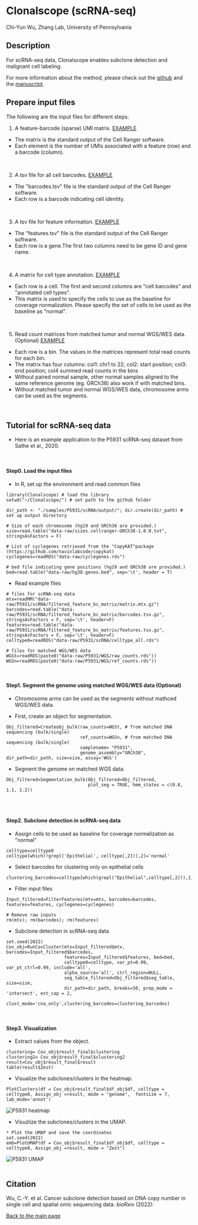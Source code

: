 Clonalscope (scRNA-seq)
================
Chi-Yun Wu, Zhang Lab, University of Pennsylvania

## Description
For scRNA-seq data, Clonalscope enables subclone detection and malignant cell labeling.

For more information about the method, please check out the [github](https://github.com/seasoncloud/Clonalscope) and the [manuscript]().
<br/>

## Prepare input files
The following are the input files for different steps.

1. A feature-barcode (sparse) UMI matrix. [EXAMPLE](https://github.com/seasoncloud/Alleloscope/blob/main/data-raw/SNU601/scDNA/alt_all_sub.mtx) 
* The matrix is the standard output of the Cell Ranger software.
* Each element is the number of UMIs associated with a feature (row) and a barcode (column).
<br/>
 
2. A tsv file for all cell barcodes. [EXAMPLE](https://github.com/seasoncloud/Alleloscope/blob/main/data-raw/SNU601/scDNA/barcodes_sub.tsv)
* The "barcodes.tsv" file is the standard output of the Cell Ranger software.
* Each row is a barcode indicating cell identity.
<br/>
 
3. A tsv file for feature information. 
[EXAMPLE](https://github.com/seasoncloud/Alleloscope/blob/main/data-raw/SNU601/scDNA/barcodes_sub.tsv)
* The "features.tsv" file is the standard output of the Cell Ranger software.
* Each row is a gene.The first two columns need to be gene ID and gene name.
<br/>

4. A matrix for cell type annotation. 
[EXAMPLE](https://github.com/seasoncloud/Alleloscope/blob/main/data-raw/SNU601/scDNA/barcodes_sub.tsv)
* Each row is a cell. The first and second columns are "cell barcodes" and "annotated cell types". 
* This matrix is used to specify the cells to use as the baseline for coverage normalization. Please specify the set of cells to be used as the baseline as "normal". 
<br/>

5. Read count matrices from matched tumor and normal WGS/WES data. (Optional) [EXAMPLE](https://github.com/seasoncloud/Alleloscope/blob/main/data-raw/SNU601/scDNA/tumor_sub.txt) 
* Each row is a bin. The values in the matrices represent total read counts for each bin.
* The matrix has four columns: col1: chr1 to 22; col2: start position; col3: end position; col4 summed read counts in the bins
* Without paired normal sample, other normal samples aligned to the same reference genome (eg. GRCh38) also work if with matched bins.
* Without matched tumor and normal WGS/WES data, chromosome arms can be used as the segments.
<br/>

## Tutorial for scRNA-seq data
* Here is an example application to the P5931 scRNA-seq dataset from Sathe et al., 2020.
<br/>

#### Step0. Load the input files

* In R, set up the environment and read common files
```
library(Clonalscope) # load the library
setwd("~/Clonalscope/") # set path to the github folder

dir_path <- "./samples/P5931/scRNA/output/"; dir.create(dir_path) # set up output directory

# Size of each chromosome (hg19 and GRCh38 are provided.)
size=read.table("data-raw/sizes.cellranger-GRCh38-1.0.0.txt", stringsAsFactors = F)

# List of cyclegenes retrieved from the "CopyKAT"package (https://github.com/navinlabcode/copykat)
cyclegenes=readRDS("data-raw/cyclegenes.rds")

# bed file indicating gene positions (hg19 and GRCh38 are provided.)
bed=read.table("data-raw/hg38.genes.bed", sep='\t', header = T)

```

* Read example files
```
# files for scRNA-seq data
mtx=readMM("data-raw/P5931/scRNA/filtered_feature_bc_matrix/matrix.mtx.gz")
barcodes=read.table("data-raw/P5931/scRNA/filtered_feature_bc_matrix/barcodes.tsv.gz", stringsAsFactors = F, sep='\t', header=F)
features=read.table("data-raw/P5931/scRNA/filtered_feature_bc_matrix/features.tsv.gz", stringsAsFactors = F, sep='\t', header=F)
celltype0=readRDS("data-raw/P5931/scRNA/celltype_all.rds")

# files for matched WGS/WES data
WGSt=readRDS(paste0("data-raw/P5931/WGS/raw_counts.rds"))
WGSn=readRDS(paste0("data-raw/P5931/WGS/ref_counts.rds"))
```
<br/>

#### Step1. Segment the genome using matched WGS/WES data (Optional)

* Chromosome arms can be used as the segments without mathced WGS/WES data. 

* First, create an object for segmentation.
```
Obj_filtered=Createobj_bulk(raw_counts=WGSt, # from matched DNA sequencing (bulk/single)
                            ref_counts=WGSn, # from matched DNA sequencing (bulk/single)
                            samplename= "P5931",
                            genome_assembly="GRCh38", dir_path=dir_path, size=size, assay='WGS')
```

* Segment the genome on matched WGS data.
```
Obj_filtered=Segmentation_bulk(Obj_filtered=Obj_filtered,
                               plot_seg = TRUE, hmm_states = c(0.8, 1.1, 1.2))
```
<br/><br/>

#### Step2. Subclone detection in scRNA-seq data

* Assign cells to be used as baseline for coverage normalization as "normal"
```
celltype=celltype0
celltype[which(!grepl('Epithelial', celltype[,2])),2]='normal'
```

* Select barcodes for clustering only on epithelial cells
```
clustering_barcodes=celltype[which(grepl("Epithelial",celltype[,2])),1]
```

* Filter input files
```
Input_filtered=FilterFeatures(mtx=mtx, barcodes=barcodes, features=features, cyclegenes=cyclegenes)

# Remove raw inputs
rm(mtx); rm(barcodes); rm(features)
```

* Subclone detection in scRNA-seq data
```
set.seed(2022)
Cov_obj=RunCovCluster(mtx=Input_filtered$mtx, barcodes=Input_filtered$barcodes, 
                      features=Input_filtered$features, bed=bed, 
                      celltype0=celltype, var_pt=0.99, var_pt_ctrl=0.99, include='all',
                      alpha_source='all', ctrl_region=NULL, 
                      seg_table_filtered=Obj_filtered$seg_table, size=size,
                      dir_path=dir_path, breaks=50, prep_mode = 'intersect', est_cap = 2,
                      clust_mode='cna_only',clustering_barcodes=clustering_barcodes) 
```
<br/>

#### Step3. Visualization

* Extract values from the object.
```
clustering= Cov_obj$result_final$clustering
clustering2= Cov_obj$result_final$clustering2
result=Cov_obj$result_final$result
table(result$Zest)
```

* Visualize the subclones/clusters in the heatmap.
```
PlotClusters(df = Cov_obj$result_final$df_obj$df, celltype = celltype0, Assign_obj =result, mode = "genome",  fontsize = 7, lab_mode='annot')
```

![](../../../inst/plots/P5931_heatmap.png?raw=true "P5931 heatmap")

* Visuzlize the subclones/clusters in the UMAP.
```
* Plot the UMAP and save the coordinates
set.seed(2022)
emb=PlotUMAP(df = Cov_obj$result_final$df_obj$df, celltype = celltype0, Assign_obj =result, mode = "Zest")
```

![](../../../inst/plots/P5931_UMAP.png?raw=true "P5931 UMAP")
<br/><br/>



## Citation
Wu, C.-Y. et al. Cancer subclone detection based on DNA copy number in single cell and spatial omic sequencing data. *bioRxiv* (2022): []()





[Back to the main page](https://github.com/seasoncloud/Clonalscope)

